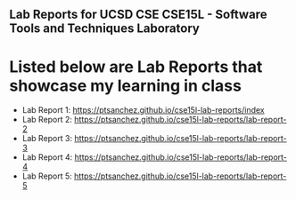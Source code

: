 ## Lab Reports for UCSD CSE CSE15L - Software Tools and Techniques Laboratory


# Listed below are Lab Reports that showcase my learning in class
- Lab Report 1: https://ptsanchez.github.io/cse15l-lab-reports/index
- Lab Report 2: https://ptsanchez.github.io/cse15l-lab-reports/lab-report-2
- Lab Report 3: https://ptsanchez.github.io/cse15l-lab-reports/lab-report-3
- Lab Report 4: https://ptsanchez.github.io/cse15l-lab-reports/lab-report-4
- Lab Report 5: https://ptsanchez.github.io/cse15l-lab-reports/lab-report-5
